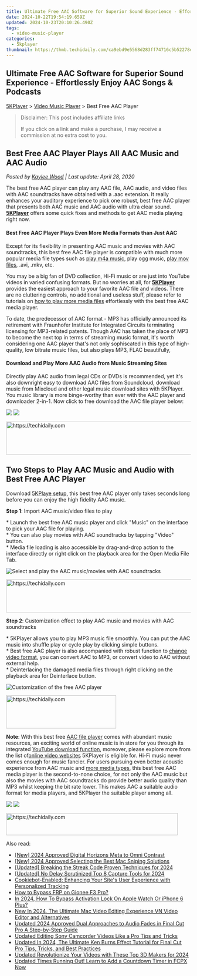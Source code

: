 ```yaml
---
title: Ultimate Free AAC Software for Superior Sound Experience - Effortlessly Enjoy AAC Songs & Podcasts
date: 2024-10-22T19:54:19.659Z
updated: 2024-10-23T20:10:26.490Z
tags:
  - video-music-player
categories:
  - 5kplayer
thumbnail: https://thmb.techidaily.com/ca9ebd9e5568d283ff74716c5b52278ddfb01bff412fbb14fb93882fc8d1dc09.jpg
---
```


## Ultimate Free AAC Software for Superior Sound Experience - Effortlessly Enjoy AAC Songs & Podcasts

[5KPlayer](https://tools.techidaily.com/5kplayer/products/) \> [Video Music Player](https://tools.techidaily.com/5kplayer/video-music-player/) \> Best Free AAC Player

>  Disclaimer: This post includes affiliate links
>
>  If you click on a link and make a purchase, I may receive a commission at no extra cost to you.
>

## Best Free AAC Player Plays All AAC Music and AAC Audio

 _Posted by [Kaylee Wood](https://www.quora.com/profile/Amanda-Hu-21) | Last update: April 28, 2020_

The best free AAC player can play any AAC file, AAC audio, and video files with AAC soundtracks have obtained with a .aac extension. It really enhances your auditory experience to pick one robust, best free AAC player that presents both AAC music and AAC audio with ultra clear sound. **[5KPlayer](https://tools.techidaily.com/5kplayer/products/)** offers some quick fixes and methods to get AAC media playing right now.

#### **Best Free AAC Player Plays Even More Media Formats than Just AAC**

Except for its flexibility in presenting AAC music and movies with AAC soundtracks, this best free AAC file player is compatible with much more popular media file types such as [play m4a music](https://tools.techidaily.com/5kplayer/video-music-player/), play ogg music, [play mov files](https://tools.techidaily.com/5kplayer/video-music-player/), .avi, .mkv, etc.

You may be a big fan of DVD collection, Hi-Fi music or are just into YouTube videos in varied confusing formats. But no worries at all, for **[5KPlayer](https://tools.techidaily.com/5kplayer/products/)** provides the easiest approach to your favorite AAC file and videos. There are no cluttering controls, no additional and useless stuff, please refer to tutorials on [how to play more media files](https://tools.techidaily.com/5kplayer/products/) effortlessly with the best free AAC media player.

To date, the predecessor of AAC format - MP3 has officially announced its retirement with Fraunhofer Institute for Integrated Circuits terminating licensing for MP3-related patents. Though AAC has taken the place of MP3 to become the next top in terms of streaming music format, it's worth considering one AAC player that's not only sophiscated in this type of high-quality, low bitrate music files, but also plays MP3, FLAC beautifully,

#### **Download and Play More AAC Audio from Music Streaming Sites**

Directly play AAC audio from legal CDs or DVDs is recommended, yet it's also downright easy to download AAC files from Soundcloud, download music from Mixcloud and other legal music download sites with 5KPlayer. You music library is more binge-worthy than ever with the AAC player and downloader 2-in-1\. Now click to free download the AAC file player below:

[![](https://www.5kplayer.com/video-music-player/../button/freedownwhitewin.png)](https://tools.techidaily.com/5kplayer/products/) [![](https://www.5kplayer.com/video-music-player/../button/freedownbackmac.png)](https://tools.techidaily.com/5kplayer/products/) 

<!-- affiliate ads begin -->
<a href="https://aligracehair.sjv.io/c/5597632/2027181/19272" target="_top" id="2027181">
  <img src="//a.impactradius-go.com/display-ad/19272-2027181" border="0" alt="https://techidaily.com" width="728" height="90"/>
</a>
<img height="0" width="0" src="https://aligracehair.sjv.io/i/5597632/2027181/19272" style="position:absolute;visibility:hidden;" border="0" />
<!-- affiliate ads end -->

## Two Steps to Play AAC Music and Audio with Best Free AAC Player

Download [5KPlaye setup](https://tools.techidaily.com/5kplayer/video-music-player/), this best free AAC player only takes seconds long before you can enjoy the high fidelity AAC music.

**Step 1**: Import AAC music/video files to play

\* Launch the best free AAC music player and click "Music" on the interface to pick your AAC file for playing.  
 \* You can also play movies with AAC soundtracks by tapping "Video" button.  
 \* Media file loading is also accessible by drag-and-drop action to the interface directly or right click on the playback area for the Open Media File Tab.

![Select and play the AAC music/movies with AAC soundtracks](https://www.5kplayer.com/video-music-player/img/5kplayer-freeaacplayer-yxt-030601.jpg) 

<!-- affiliate ads begin -->
<a href="https://laganoo.pxf.io/c/5597632/1528696/16446" target="_top" id="1528696">
  <img src="//a.impactradius-go.com/display-ad/16446-1528696" border="0" alt="https://techidaily.com" width="728" height="90"/>
</a>
<img height="0" width="0" src="https://laganoo.pxf.io/i/5597632/1528696/16446" style="position:absolute;visibility:hidden;" border="0" />
<!-- affiliate ads end -->

**Step 2**: Customization effect to play AAC music and movies with AAC soundtracks

\* 5KPlayer allows you to play MP3 music file smoothly. You can put the AAC music into shuffle play or cycle play by clicking simple buttons.  
 \* Best free AAC player is also accompanied with robust function to [change video format](https://tools.techidaily.com/5kplayer/youtube-download/), you can convert AAC to MP3, or convert video to AAC without external help.  
 \* Deinterlacing the damaged media files through right clicking on the playback area for Deinterlace button.

![Customization of the free AAC player](https://www.5kplayer.com/video-music-player/img/5kplayer-freeaacplayer-yxt-030602.jpg) 

<!-- affiliate ads begin -->
<a href="https://aligracehair.sjv.io/c/5597632/1896555/19272" target="_top" id="1896555">
  <img src="//a.impactradius-go.com/display-ad/19272-1896555" border="0" alt="https://techidaily.com" width="300" height="90"/>
</a>
<img height="0" width="0" src="https://aligracehair.sjv.io/i/5597632/1896555/19272" style="position:absolute;visibility:hidden;" border="0" />
<!-- affiliate ads end -->

**Note**: With this best free [AAC file player](https://tools.techidaily.com/5kplayer/video-music-player/) comes with abundant music resources, an exciting world of online music is in store for you through its integrated [YouTube download function](https://tools.techidaily.com/5kplayer/products/), moreover, please explore more from the list of[online video websites](https://tools.techidaily.com/5kplayer/youtube-download/) 5KPlayer is eligible for. Hi-Fi music never comes enough for music fancier. For users pursuing even better acoustic experience from AAC music and [more media types](https://tools.techidaily.com/5kplayer/video-music-player/), this best free AAC media player is the second-to-none choice, for not only the AAC music but also the movies with AAC soundtracks do provide better audio quality than MP3 whilst keeping the bit rate lower. This makes AAC a suitable audio format for media players, and 5KPlayer the suitable player among all.

[![](https://www.5kplayer.com/video-music-player/../button/freedownwhitewin.png)](https://tools.techidaily.com/5kplayer/products/) [![](https://www.5kplayer.com/video-music-player/../button/freedownbackmac.png)](https://tools.techidaily.com/5kplayer/products/)

<!-- affiliate ads begin -->
<a href="https://aligracehair.sjv.io/c/5597632/2135404/19272" target="_top" id="2135404">
  <img src="//a.impactradius-go.com/display-ad/19272-2135404" border="0" alt="https://techidaily.com" width="468" height="60"/>
</a>
<img height="0" width="0" src="https://aligracehair.sjv.io/i/5597632/2135404/19272" style="position:absolute;visibility:hidden;" border="0" />
<!-- affiliate ads end -->

<ins class="adsbygoogle"
     style="display:block"
     data-ad-format="autorelaxed"
     data-ad-client="ca-pub-7571918770474297"
     data-ad-slot="1223367746"></ins>

<ins class="adsbygoogle"
     style="display:block"
     data-ad-client="ca-pub-7571918770474297"
     data-ad-slot="8358498916"
     data-ad-format="auto"
     data-full-width-responsive="true"></ins>

<span class="atpl-alsoreadstyle">Also read:</span>
<div><ul>
<li><a href="https://vp-tips.techidaily.com/new-2024-approved-digital-horizons-meta-to-omni-contrast/"><u>[New] 2024 Approved Digital Horizons Meta to Omni Contrast</u></a></li>
<li><a href="https://screen-mirroring-recording.techidaily.com/new-2024-approved-selecting-the-best-mac-sniping-solutions/"><u>[New] 2024 Approved Selecting the Best Mac Sniping Solutions</u></a></li>
<li><a href="https://snapchat-videos.techidaily.com/updated-breaking-the-streak-code-proven-techniques-for-2024/"><u>[Updated] Breaking the Streak Code Proven Techniques for 2024</u></a></li>
<li><a href="https://desktop-recording.techidaily.com/updated-no-delay-scrutinized-top-8-capture-tools-for-2024/"><u>[Updated] No Delay Scrutinized Top 8 Capture Tools for 2024</u></a></li>
<li><a href="https://solve-manuals.techidaily.com/cookiebot-enabled-enhancing-your-sites-user-experience-with-personalized-tracking/"><u>Cookiebot-Enabled: Enhancing Your Site's User Experience with Personalized Tracking</u></a></li>
<li><a href="https://android-frp.techidaily.com/how-to-bypass-frp-on-gionee-f3-pro-by-drfone-android/"><u>How to Bypass FRP on Gionee F3 Pro?</u></a></li>
<li><a href="https://activate-lock.techidaily.com/in-2024-how-to-bypass-activation-lock-on-apple-watch-or-iphone-6-plus-by-drfone-ios/"><u>In 2024, How To Bypass Activation Lock On Apple Watch Or iPhone 6 Plus?</u></a></li>
<li><a href="https://video-ai-editor.techidaily.com/new-in-2024-the-ultimate-mac-video-editing-experience-vn-video-editor-and-alternatives/"><u>New In 2024, The Ultimate Mac Video Editing Experience VN Video Editor and Alternatives</u></a></li>
<li><a href="https://video-ai-editor.techidaily.com/updated-2024-approved-dual-approaches-to-audio-fades-in-final-cut-pro-a-step-by-step-guide/"><u>Updated 2024 Approved Dual Approaches to Audio Fades in Final Cut Pro A Step-by-Step Guide</u></a></li>
<li><a href="https://video-ai-editor.techidaily.com/updated-editing-sony-camcorder-videos-like-a-pro-tips-and-tricks/"><u>Updated Editing Sony Camcorder Videos Like a Pro Tips and Tricks</u></a></li>
<li><a href="https://video-ai-editor.techidaily.com/updated-in-2024-the-ultimate-ken-burns-effect-tutorial-for-final-cut-pro-tips-tricks-and-best-practices/"><u>Updated In 2024, The Ultimate Ken Burns Effect Tutorial for Final Cut Pro Tips, Tricks, and Best Practices</u></a></li>
<li><a href="https://video-ai-editor.techidaily.com/updated-revolutionize-your-videos-with-these-top-3d-makers-for-2024/"><u>Updated Revolutionize Your Videos with These Top 3D Makers for 2024</u></a></li>
<li><a href="https://video-ai-editor.techidaily.com/updated-times-running-out-learn-to-add-a-countdown-timer-in-fcpx-now/"><u>Updated Times Running Out! Learn to Add a Countdown Timer in FCPX Now</u></a></li>
</ul></div>

